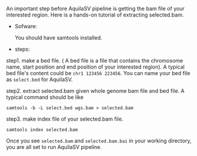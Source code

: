 An important step before AquilaSV pipeline is getting the bam file of your interested region. Here is a hands-on tutorial of extracting selected.bam.

- Sofware:
    
    
    You should have samtools installed.
    
- steps:


step1. make a bed file. ( A bed file is a file that contains the chromosome name, start position and end position of your interested region). A typical bed file's content could be `chr1 123456 223456`. You can name your bed file as `select.bed` for AquilaSV.

step2. extract selected.bam given whole genome bam file and bed file. A typical command should be like

`samtools -b -L select.bed wgs.bam > selected.bam`


step3. make index file of your selected.bam file.

`samtools index selected.bam`


Once you see `selected.bam` and `selected.bam.bai` in your working directory, you are all set to run AquilaSV pipeline.
